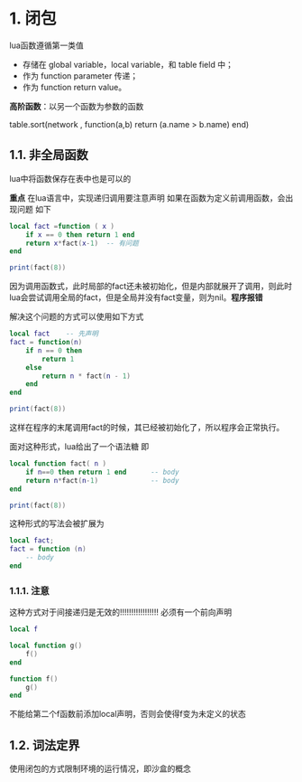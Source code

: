 # 1. 闭包
lua函数遵循第一类值

- 存储在 global variable，local variable，和 table field 中；
- 作为 function parameter 传递；
- 作为 function return value。


**高阶函数**：以另一个函数为参数的函数

table.sort(network , function(a,b) return (a.name > b.name) end)

## 1.1. 非全局函数
lua中将函数保存在表中也是可以的

**重点**
在lua语言中，实现递归调用要注意声明
如果在函数为定义前调用函数，会出现问题
如下

``` lua
local fact =function ( x )
    if x == 0 then return 1 end
    return x*fact(x-1)  -- 有问题
end

print(fact(8))
```

因为调用函数式，此时局部的fact还未被初始化，但是内部就展开了调用，则此时lua会尝试调用全局的fact，但是全局并没有fact变量，则为nil。**程序报错**

解决这个问题的方式可以使用如下方式

``` lua
local fact    -- 先声明
fact = function(n)
    if n == 0 then
        return 1
    else
        return n * fact(n - 1)
    end
end

print(fact(8))
```

这样在程序的末尾调用fact的时候，其已经被初始化了，所以程序会正常执行。

面对这种形式，lua给出了一个语法糖
即

``` lua
local function fact( n )
    if n==0 then return 1 end      -- body
    return n*fact(n-1)             -- body
end

print(fact(8))
```

这种形式的写法会被扩展为

``` lua
local fact;
fact = function (n)
    -- body
end
```

### 1.1.1. 注意
这种方式对于间接递归是无效的!!!!!!!!!!!!!!!!!
必须有一个前向声明

``` lua
local f

local function g()
    f()
end

function f()
    g()
end
```
不能给第二个f函数前添加local声明，否则会使得f变为未定义的状态


## 1.2. 词法定界
使用闭包的方式限制环境的运行情况，即沙盒的概念




